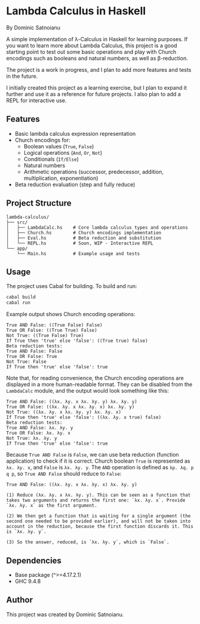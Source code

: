 # Lambda Calculus in Haskell

By Dominic Satnoianu

A simple implementation of λ-Calculus in Haskell for learning purposes. If you want to learn more about Lambda Calculus, this project is a good starting point to test out some basic operations and play with Church encodings such as booleans and natural numbers, as well as β-reduction.

The project is a work in progress, and I plan to add more features and tests in the future.

I initially created this project as a learning exercise, but I plan to expand it further and use it as a reference for future projects. I also plan to add a REPL for interactive use.

## Features

- Basic lambda calculus expression representation
- Church encodings for:
    - Boolean values (`True`, `False`)
    - Logical operations (`And`, `Or`, `Not`)
    - Conditionals (`If/Else`)
    - Natural numbers
    - Arithmetic operations (successor, predecessor, addition, multiplication, exponentiation)
- Beta reduction evaluation (step and fully reduce)

## Project Structure

```
lambda-calculus/
├── src/
│   ├── LambdaCalc.hs    # Core lambda calculus types and operations
│   ├── Church.hs        # Church encodings implementation
│   ├── Eval.hs          # Beta reduction and substitution
│   └── REPL.hs          # Soon, WIP - Interactive REPL
└── app/
    └── Main.hs          # Example usage and tests
```

## Usage

The project uses Cabal for building. To build and run:

```bash
cabal build
cabal run
```

Example output shows Church encoding operations:

```
True AND False: ((True False) False)
True OR False: ((True True) False)
Not True: ((True False) True)
If True then 'true' else 'false': ((True true) false)
Beta reduction tests:
True AND False: False
True OR False: True
Not True: False
If True then 'true' else 'false': true
```

Note that, for reading convenience, the Church encoding operations are displayed in a more human-readable format. They can be disabled from the `LambdaCalc` module, and the output would look something like this:

```
True AND False: ((λx. λy. x λx. λy. y) λx. λy. y)
True OR False: ((λx. λy. x λx. λy. x) λx. λy. y)
Not True: ((λx. λy. x λx. λy. y) λx. λy. x)
If True then 'true' else 'false': ((λx. λy. x true) false)
Beta reduction tests:
True AND False: λx. λy. y
True OR False: λx. λy. x
Not True: λx. λy. y
If True then 'true' else 'false': true
```

Because `True AND False` is `False`, we can use beta reduction (function application) to check if it is correct. Church boolean `True` is represented as `λx. λy. x`, and `False` is `λx. λy. y`. The `AND` operation is defined as `λp. λq. p q p`, so `True AND False` should reduce to `False`:

```
True AND False: ((λx. λy. x λx. λy. x) λx. λy. y)

(1) Reduce (λx. λy. x λx. λy. y). This can be seen as a function that takes two arguments and returns the first one: `λx. λy. x`. Provide `λx. λy. x` as the first argument.

(2) We then get a function that is waiting for a single argument (the second one needed to be provided earlier), and will not be taken into account in the reduction, because the first function discards it. This is `λx. λy. y`.

(3) So the answer, reduced, is `λx. λy. y`, which is `False`.
```

## Dependencies

- Base package (^>=4.17.2.1)
- GHC 9.4.8

## Author

This project was created by Dominic Satnoianu.